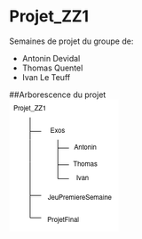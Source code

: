 # Projet_ZZ1

Semaines de projet du groupe de: <br/>
- Antonin Devidal<br/>
- Thomas Quentel<br/>
- Ivan Le Teuff<br/>


##Arborescence du projet 
<br/>
![imageArborescence](/Exos/Ivan/img/ArbreProjet.png)
